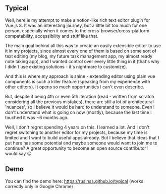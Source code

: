 ## Typical

Well, here is my attempt to make a notion-like rich text editor plugin for Vue.js 3. 
It was an interesting journey, but a little bit too much for one person, especially when it comes to the cross-browser/cross-platform compatability, accessibility and stuff like that.

The main goal behind all this was to create an easily extensible editor to use it in my projects, since almost every one of them is based on some sort of text editing (my blog, my future task management app, my almost ready note taking app), and I wanted control over every little thing in it (that's why I didn't use existing solutions - it's nightmare to customize).

And this is where my approach is shine - extending editor using plain vue components is such a killer feature (speaking from my experience with other editors). It opens so much opportunities I can't even describe.

But, despite it being 4th or even 5th iteration (read - written from scratch considering all the previous mistakes), there are still a lot of architectural 'nuances', so I believe it would be hard to understand to someone. Even I don't understand what is going on now (mostly), because the last time I touched it was ~6 months ago.

Well, I don't regret spending 4 years on this. I learned a lot. And I don't regret switching to another editor for my projects, because my time is limited and I want to build useful apps already. But I believe that ideas that I put here has some potential and maybe someone would want to join me to continue? A great opportunity to become an open source contributor I would say 😉

## Demo

You can find the demo here: https://rusinas.github.io/typical (works correctly only in Google Chrome)